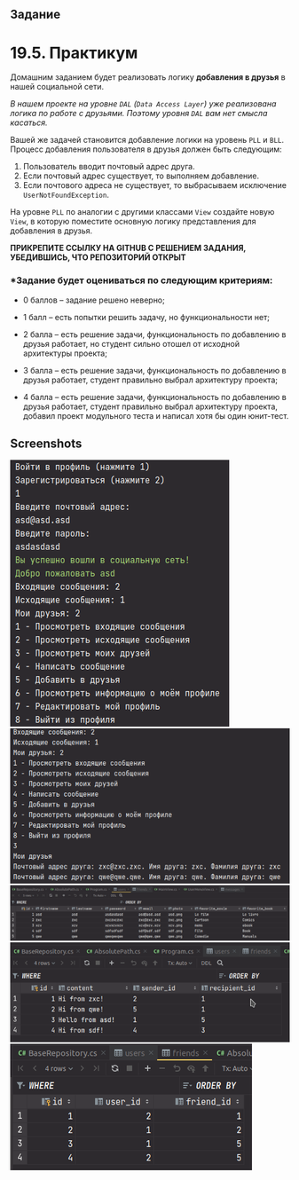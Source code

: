 ## Задание

# 19.5. Практикум

Домашним заданием будет реализовать логику **добавления в друзья** в нашей социальной сети.

_В нашем проекте на уровне `DAL` (`Data Access Layer`) уже реализована логика по работе с друзьями. Поэтому уровня `DAL` вам нет смысла касаться._

Вашей же задачей становится добавление логики на уровень `PLL` и `BLL`. Процесс добавления пользователя в друзья должен быть следующим:

1. Пользователь вводит почтовый адрес друга.
2. Если почтовый адрес существует, то выполняем добавление.
3. Если почтового адреса не существует, то выбрасываем исключение `UserNotFoundException`.

На уровне `PLL` по аналогии с другими классами `View` создайте новую `View`, в которую поместите основную логику представления для добавления в друзья.

**ПРИКРЕПИТЕ ССЫЛКУ НА GITHUB С РЕШЕНИЕМ ЗАДАНИЯ, УБЕДИВШИСЬ, ЧТО РЕПОЗИТОРИЙ ОТКРЫТ**

### \*Задание будет оцениваться по следующим критериям:

- 0 баллов – задание решено неверно;

- 1 балл – есть попытки решить задачу, но функциональности нет;

- 2 балла – есть решение задачи, функциональность по добавлению в друзья работает, но студент сильно отошел от исходной архитектуры проекта;

- 3 балла – есть решение задачи, функциональность по добавлению в друзья работает, студент правильно выбрал архитектуру проекта;

- 4 балла – есть решение задачи, функциональность по добавлению в друзья работает, студент правильно выбрал архитектуру проекта, добавил проект модульного теста и написал хотя бы один юнит-тест.

## Screenshots

![Screenshot](sn_0.png)
![Screenshot](sn_1.png)
![Screenshot](sn_2.png)
![Screenshot](sn_3.png)
![Screenshot](sn_4.png)

